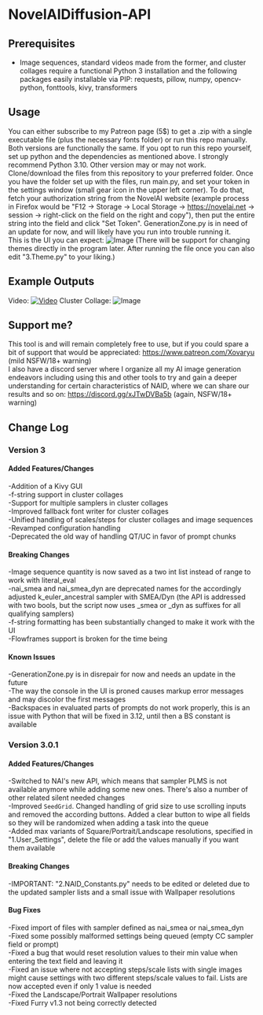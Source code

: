 # NovelAIDiffusion-API

## Prerequisites
- Image sequences, standard videos made from the former, and cluster collages require a functional Python 3 installation and the following packages easily installable via PIP: requests, pillow, numpy, opencv-python, fonttools, kivy, transformers

## Usage
You can either subscribe to my Patreon page (5$) to get a .zip with a single executable file (plus the necessary fonts folder) or run this repo manually. Both versions are functionally the same.
If you opt to run this repo yourself, set up python and the dependencies as mentioned above. I strongly recommend Python 3.10. Other version may or may not work.
Clone/download the files from this repository to your preferred folder.
Once you have the folder set up with the files, run main.py, and set your token in the settings window (small gear icon in the upper left corner). To do that, fetch your authorization string from the NovelAI website (example process in Firefox would be "F12 → Storage → Local Storage → https://novelai.net → session → right-click on the field on the right and copy"), then put the entire string into the field and click "Set Token".
GenerationZone.py is in need of an update for now, and will likely have you run into trouble running it.  
This is the UI you can expect:
![Image](https://cdn.discordapp.com/attachments/1074334168378519622/1088219244803666052/image.png)
(There will be support for changing themes directly in the program later. After running the file once you can also edit "3.Theme.py" to your liking.)
## Example Outputs
Video:
[![Video](https://img.youtube.com/vi/XZLiKBt1J_I/maxresdefault.jpg)](https://www.youtube.com/watch?v=XZLiKBt1J_I)
Cluster Collage:
![Image](https://cdn.discordapp.com/attachments/1074334168378519622/1088222376023556197/MultiMonsterGirlDemonstration_CollageClusterk_dpmpp_2m_smea.jpg)

## Support me?
This tool is and will remain completely free to use, but if you could spare a bit of support that would be appreciated: https://www.patreon.com/Xovaryu (mild NSFW/18+ warning)  
I also have a discord server where I organize all my AI image generation endeavors including using this and other tools to try and gain a deeper understanding for certain characteristics of NAID, where we can share our results and so on: https://discord.gg/xJTwDVBa5b (again, NSFW/18+ warning)

## Change Log
### Version 3
#### Added Features/Changes
-Addition of a Kivy GUI  
-f-string support in cluster collages  
-Support for multiple samplers in cluster collages  
-Improved fallback font writer for cluster collages  
-Unified handling of scales/steps for cluster collages and image sequences  
-Revamped configuration handling  
-Deprecated the old way of handling QT/UC in favor of prompt chunks  

#### Breaking Changes
-Image sequence quantity is now saved as a two int list instead of range to work with literal_eval  
-nai_smea and nai_smea_dyn are deprecated names for the accordingly adjusted k_euler_ancestral sampler with SMEA/Dyn (the API is addressed with two bools, but the script now uses _smea or _dyn as suffixes for all qualifying samplers)  
-f-string formatting has been substantially changed to make it work with the UI  
-Flowframes support is broken for the time being  

#### Known Issues
-GenerationZone.py is in disrepair for now and needs an update in the future  
-The way the console in the UI is proned causes markup error messages and may discolor the first messages  
-Backspaces in evaluated parts of prompts do not work properly, this is an issue with Python that will be fixed in 3.12, until then a BS constant is available  

### Version 3.0.1
#### Added Features/Changes
-Switched to NAI's new API, which means that sampler PLMS is not available anymore while adding some new ones. There's also a number of other related silent needed changes  
-Improved `SeedGrid`. Changed handling of grid size to use scrolling inputs and removed the according buttons. Added a clear button to wipe all fields so they will be randomized when adding a task into the queue  
-Added max variants of Square/Portrait/Landscape resolutions, specified in "1.User_Settings", delete the file or add the values manually if you want them available  

#### Breaking Changes
-IMPORTANT: "2.NAID_Constants.py" needs to be edited or deleted due to the updated sampler lists and a small issue with Wallpaper resolutions  

#### Bug Fixes
-Fixed import of files with sampler defined as nai_smea or nai_smea_dyn  
-Fixed some possibly malformed settings being queued (empty CC sampler field or prompt)  
-Fixed a bug that would reset resolution values to their min value when entering the text field and leaving it  
-Fixed an issue where not accepting steps/scale lists with single images might cause settings with two different steps/scale values to fail. Lists are now accepted even if only 1 value is needed  
-Fixed the Landscape/Portrait Wallpaper resolutions  
-Fixed Furry v1.3 not being correctly detected  
